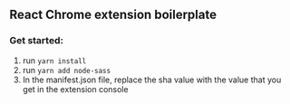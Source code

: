 ## React Chrome extension boilerplate

### Get started:

1. run `yarn install`
2. run `yarn add node-sass`
3. In the manifest.json file, replace the sha value with the value that you get in the extension console
